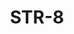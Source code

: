 ﻿---
title: "STR-8"
price: "16800"
size: "2050мм*860мм, 2050мм*960мм"
picture: door9.jpg
description: "Внешняя отделка Фрезерованная панель МДФ 10 мм, рис. Верона, Цвет Венге, Внутренняя отделка Фрезерованная панель МДФ 10 мм, рис. Верона, Цвет Венге, Толщина дверного  полотна 100 мм,  NANO-утепление полотна минеральная плита ISOVER + ПЕНОПЛАСТ, контуров уплотнения 3, 3 петли на подшипнике, Наличник Фигурный металлический, Основной замок  Гардиан 3211, Накладка на верхний замок С автоматическими шторками, Дополнительный замок Гардиан 3001, Цилиндр APECS ключ-вертушка, Броненакладка на цилиндр Врезная, Задвижка «Ночной сторож», Глазок, Ручка РОССО – 713 серебро, Эксцентрик"
---
